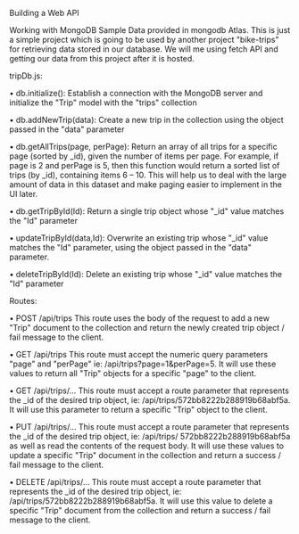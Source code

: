 Building a Web API

Working with MongoDB Sample Data provided in mongodb Atlas. This is just a simple project which is going to be used by another project "bike-trips" for retrieving data stored in our database. We will me using fetch API and getting our data from this project after it is hosted.

tripDb.js:

• db.initialize(): Establish a connection with the MongoDB server and initialize the "Trip" model with the "trips" collection

• db.addNewTrip(data): Create a new trip in the collection using the object passed in the "data" parameter

• db.getAllTrips(page, perPage): Return an array of all trips for a specific page (sorted by _id), given the number of items per page. For example, if page is 2 and perPage is 5, then this function would return a sorted list of trips (by _id), containing items 6 – 10. This will help us to deal with the large amount of data in this dataset and make paging easier to implement in the UI later.

• db.getTripById(Id): Return a single trip object whose "_id" value matches the "Id" parameter

• updateTripById(data,Id): Overwrite an existing trip whose "_id" value matches the "Id" parameter, using the object passed in the "data" parameter.

• deleteTripById(Id): Delete an existing trip whose "_id" value matches the "Id" parameter

Routes:

• POST /api/trips This route uses the body of the request to add a new "Trip" document to the collection and return the newly created trip object / fail message to the client.

• GET /api/trips This route must accept the numeric query parameters "page" and "perPage" ie: /api/trips?page=1&perPage=5. It will use these values to return all "Trip" objects for a specific "page" to the client.

• GET /api/trips/… This route must accept a route parameter that represents the _id of the desired trip object, ie: /api/trips/572bb8222b288919b68abf5a. It will use this parameter to return a specific "Trip" object to the client.

• PUT /api/trips/… This route must accept a route parameter that represents the _id of the desired trip object, ie: /api/trips/ 572bb8222b288919b68abf5a as well as read the contents of the request body. It will use these values to update a specific "Trip" document in the collection and return a success / fail message to the client.

• DELETE /api/trips/… This route must accept a route parameter that represents the _id of the desired trip object, ie: /api/trips/572bb8222b288919b68abf5a. It will use this value to delete a specific "Trip" document from the collection and return a success / fail message to the client.